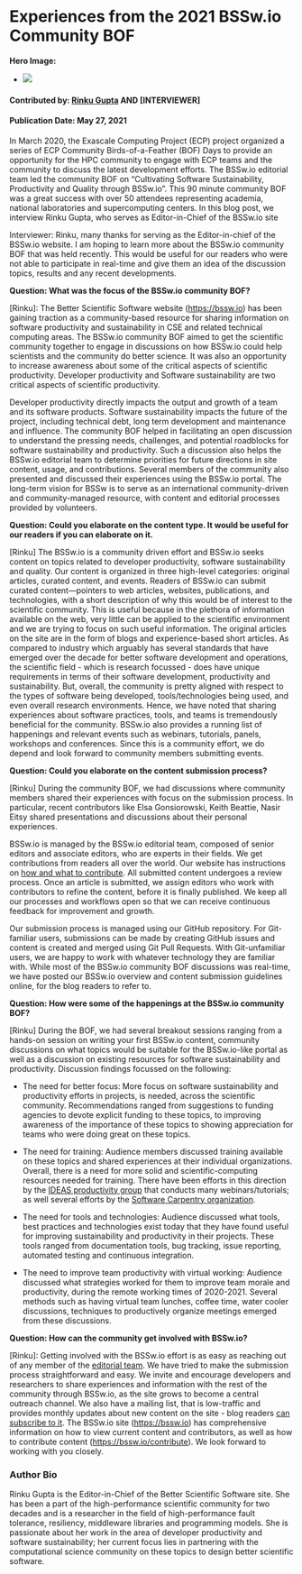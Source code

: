 # Experiences from the 2021 BSSw.io Community BOF

**Hero Image:**

 - <img src='https://github.com/betterscientificsoftware/bssw.io/raw/master/images/Blog_0521_GPU.png' />

#### Contributed by: [Rinku Gupta](https://github.com/rinkug) AND [INTERVIEWER]
#### Publication Date: May 27, 2021

 
In March 2020, the Exascale Computing Project (ECP) project organized a series of ECP Community Birds-of-a-Feather (BOF) Days to provide an opportunity for the HPC community to engage with ECP teams and the community to discuss the latest development efforts. The BSSw.io editorial team led the community BOF on “Cultivating Software Sustainability, Productivity and Quality through BSSw.io”. This 90 minute community BOF was  a great success with over 50 attendees representing academia, national laboratories and supercomputing centers. In this blog post, we interview Rinku Gupta, who serves as Editor-in-Chief of the BSSw.io site

Interviewer: Rinku, many thanks for serving as the Editor-in-chief of the BSSw.io website. I am hoping to learn more about the BSSw.io community BOF that was held recently. This would be useful for our readers who were not able to participate in real-time and give them an idea of the discussion topics, results and any recent developments. 

**Question: What was the focus of the BSSw.io community BOF?**

[Rinku]: The Better Scientific Software website (https://bssw.io) has been gaining traction as a community-based resource for sharing information on software productivity and sustainability in CSE and related technical computing areas.  The  BSSw.io community BOF aimed to get the scientific community together to engage in discussions on how BSSw.io could help scientists and the community do better science. It was also an opportunity to increase awareness about some of the critical aspects of scientific productivity. Developer productivity and Software sustainability are two critical aspects of scientific productivity. 

Developer productivity directly impacts the output and growth of a team and its software products. Software sustainability impacts the future of the project, including technical debt, long term development and maintenance and influence. The community BOF helped in facilitating an open discussion to understand  the pressing needs, challenges, and potential roadblocks for software sustainability and productivity. Such a discussion also helps the BSSw.io editorial team to determine priorities for future directions in site content, usage, and contributions. Several members of the community also presented and discussed their experiences using the BSSw.io portal. The long-term vision for BSSw is to serve as an international community-driven and community-managed resource, with content and editorial processes provided by volunteers. 

**Question: Could you elaborate on the content type. It would be useful for our readers if you can elaborate on it.**

[Rinku] The BSSw.io is a community driven effort and BSSw.io seeks content on topics related to developer productivity, software sustainability and quality. Our content is organized in three high-level categories: original articles, curated content, and events.  Readers of BSSw.io can submit curated content—pointers to web articles, websites, publications, and technologies, with a short description of why this would be of interest to the scientific community. This is useful because in the plethora of information available on the web, very little can be applied to the scientific environment and we are trying to focus on such useful information.  The original articles on the site are in the form of blogs and experience-based short articles. As compared to industry which arguably has several standards that have emerged over the decade for better software development and operations, the scientific field - which is research focussed -  does have unique requirements in terms of their software development, productivity and sustainability. But, overall, the community is pretty aligned with respect to the types of software being developed, tools/technologies being used, and even overall research environments. Hence, we have noted that sharing experiences about software practices, tools, and teams is tremendously beneficial for the community. BSSw.io also provides a running list of happenings and relevant events such as webinars, tutorials, panels, workshops and conferences. Since this is a community effort, we do depend and look forward to community members submitting events.

**Question: Could you elaborate on the content submission process?**

[Rinku] During the community BOF, we had discussions where community members shared their experiences with focus on the submission process.  In particular, recent contributors like Elsa Gonsiorowski, Keith Beattie, Nasir Eitsy shared presentations and discussions about their personal experiences. 

BSSw.io is managed by the BSSw.io editorial team, composed of senior editors and associate editors, who are experts in their fields. We get contributions from readers all over the world. Our website has instructions on [how and what to contribute](https://bssw.io/pages/what-to-contribute-content-for-better-scientific-software). All submitted content undergoes a review process.  Once an article is submitted, we assign editors who work with contributors to refine the content, before it is finally published. We keep all our processes and workflows open so that we can receive continuous feedback for improvement and growth.

Our submission process is managed using our GitHub repository. For Git-familiar users, submissions can be made by creating GitHub issues and content is created and merged using Git Pull Requests. With Git-unfamiliar users, we are happy to work with whatever technology they are familiar with.
While most of the BSSw.io community BOF discussions was real-time, we have posted our BSSw.io overview and content submission guidelines online, for the blog readers to refer to.
 
**Question: How were some of the happenings at the  BSSw.io community BOF?**

[Rinku] During the BOF, we had several breakout sessions ranging from a hands-on session on writing your first BSSw.io content, community discussions on what topics would be suitable for the BSSw.io-like portal as well as a discussion on existing resources for software sustainability and productivity. Discussion findings focussed on the following:

* The need for better focus: More focus on software sustainability and productivity efforts in projects, is needed, across the scientific community. Recommendations ranged from suggestions to funding agencies to devote explicit funding to these topics, to improving awareness of the importance of these topics to showing appreciation for teams who were doing great on these topics.

* The need for training: Audience members discussed training available on these topics and shared experiences at their individual organizations. Overall, there is a need for more solid and scientific-computing resources needed for training. There have been efforts in this direction by the [IDEAS productivity group](https://ideas-productivity.org/events/) that conducts many webinars/tutorials; as well several efforts by the [Software Carpentry organization](https://software-carpentry.org/).

* The need for tools and technologies: Audience discussed what tools, best practices and technologies exist today that they have found useful for improving sustainability and productivity in their projects. These tools ranged from documentation tools, bug tracking, issue reporting, automated testing and continuous integration.

* The need to improve team productivity with virtual working: Audience discussed what strategies worked for them to improve team morale and productivity, during the remote working times of 2020-2021. Several methods such as having virtual team lunches, coffee time, water cooler discussions, techniques to productively organize meetings emerged from these discussions.
 
**Question: How can the community get involved with BSSw.io?**

[Rinku]:  Getting involved with the BSSw.io effort is as easy as reaching out of any member of the [editorial team](https://bssw.io/pages/team). We have tried to make the submission process straightforward and easy. We invite and encourage developers and researchers to share experiences and information with the rest of the community through BSSw.io, as the site grows to become a central outreach channel. We also have a mailing list, that is low-traffic and provides monthly updates about new content on the site - blog readers [can subscribe to it](https://bssw.io/pages/receive-our-email-digest). The BSSw.io site (https://bssw.io) has comprehensive information on how to view current content and contributors, as well as how to contribute content (https://bssw.io/contribute).  We look forward to working with you closely.
 
### Author Bio
Rinku Gupta is the Editor-in-Chief of the Better Scientific Software site. She has been a part of the high-performance scientific community for two decades and is a researcher in the field of high-performance fault tolerance, resiliency, middleware libraries and programming models. She is passionate about her work in the area of developer productivity and software sustainability; her current focus lies in partnering with the computational science community on these topics to design better scientific software.

<!---
Publish: preview
Pinned: no
Topics: Software Engineering, Projects and Organizations, Conferences and Workshops
RSS update: 2021-05-27
--->
